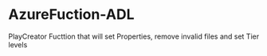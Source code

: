 # AzureFuction-ADL
PlayCreator Fucttion that will set Properties, remove invalid files and set Tier levels
